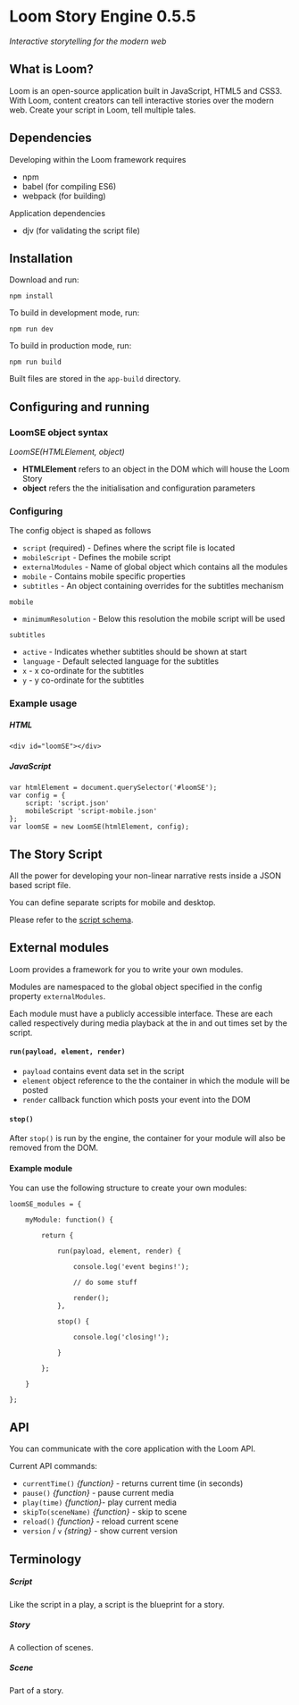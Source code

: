 # Loom Story Engine 0.5.5
*Interactive storytelling for the modern web*

## What is Loom?
Loom is an open-source application built in JavaScript, HTML5 and CSS3. With Loom, content creators can tell interactive stories over the modern web. Create your script in Loom, tell multiple tales.

## Dependencies

Developing within the Loom framework requires
- npm
- babel (for compiling ES6)
- webpack (for building)

Application dependencies
- djv (for validating the script file)

## Installation
Download and run:

```
npm install

```
To build in development mode, run:

```
npm run dev

```

To build in production mode, run:

```
npm run build

```

Built files are stored in the `app-build` directory.

## Configuring and running

### LoomSE object syntax

_LoomSE(HTMLElement, object)_

- **HTMLElement** refers to an object in the DOM which will house the Loom Story
- **object** refers the the initialisation and configuration parameters

### Configuring

The config object is shaped as follows

- `script` (required) - Defines where the script file is located
- `mobileScript` - Defines the mobile script
- `externalModules` - Name of global object which contains all the modules
- `mobile` - Contains mobile specific properties
- `subtitles` - An object containing overrides for the subtitles mechanism

`mobile`
- `minimumResolution` - Below this resolution the mobile script will be used

`subtitles`
- `active` - Indicates whether subtitles should be shown at start
- `language` - Default selected language for the subtitles
- `x` - x co-ordinate for the subtitles
- `y` - y co-ordinate for the subtitles

### Example usage

##### HTML
```
<div id="loomSE"></div>
```

##### JavaScript
```
var htmlElement = document.querySelector('#loomSE');
var config = {
    script: 'script.json'
    mobileScript 'script-mobile.json'
};
var loomSE = new LoomSE(htmlElement, config);

```

## The Story Script
All the power for developing your non-linear narrative rests inside a JSON based script file.

You can define separate scripts for mobile and desktop.

Please refer to the [script schema](source/LoomSE/schemas/script.json).

## External modules
Loom provides a framework for you to write your own modules.

Modules are namespaced to the global object specified in the config property `externalModules`.

Each module must have a publicly accessible interface. These are each called respectively during media playback at the
in and out times set by the script.

#### `run(payload, element, render)`

- `payload` contains event data set in the script
- `element` object reference to the the container in which the module will be posted
- `render` callback function which posts your event into the DOM

#### `stop()`

After `stop()` is run by the engine, the container for your module will also be removed from the DOM.

#### Example module
You can use the following structure to create your own modules:

```
loomSE_modules = {

    myModule: function() {

        return {
    
            run(payload, element, render) {
    
                console.log('event begins!');
    
                // do some stuff
    
                render();
            },
    
            stop() {
    
                console.log('closing!');
    
            }
    
        };
        
    }

};
```

## API
You can communicate with the core application with the Loom API.

Current API commands:

- `currentTime()` _{function}_ - returns current time (in seconds)
- `pause()` _{function}_ - pause current media
- `play(time)` _{function}_- play current media
- `skipTo(sceneName)` _{function}_ - skip to scene
- `reload()` _{function}_ - reload current scene
- `version` / `v` _{string}_ - show current version

## Terminology

##### Script
Like the script in a play, a script is the blueprint for a story.

##### Story
A collection of scenes.

##### Scene
Part of a story.
